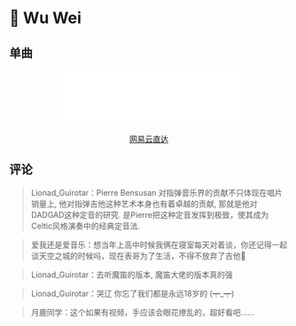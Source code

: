 # 🛫 Wu Wei

## 单曲

<div style="text-align: center;">
  <iframe frameborder="no" border="0" marginwidth="0" marginheight="0" width=330 height=100 src="//music.163.com/outchain/player?type=2&id=1378503713&auto=0"></iframe>
  <p style="text-align: center;">
    <a rel="nofollow" href="https://music.163.com/#/song?id=1378503713">网易云直达</a>
  </p>
</div>

## 评论

> Lionad_Guirotar：Pierre Bensusan 对指弹音乐界的贡献不只体现在唱片销量上, 他对指弹吉他这种艺术本身也有着卓越的贡献, 那就是他对DADGAD这种定音的研究. 是Pierre把这种定音发挥到极致，使其成为Celtic风格演奏中的经典定音法.

> 爱我还是爱音乐：想当年上高中时候我俩在寝室每天对着谈，你还记得一起谈天空之城的时候吗，现在表哥为了生活，不得不放弃了吉他🎸

> Lionad_Guirotar：去听魔笛的版本, 魔笛大佬的版本真的强

> Lionad_Guirotar：哭辽 你忘了我们都是永远18岁的 (┯_┯)

> 月鹿同学：这个如果有视频，手应该会眼花缭乱的，超好看吧……